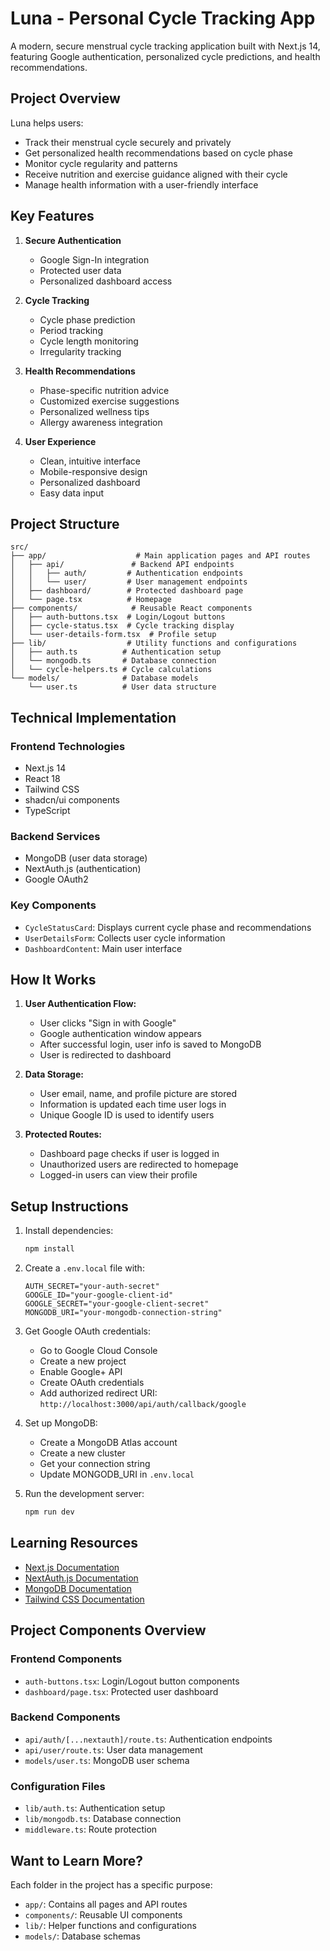 # Luna - Personal Cycle Tracking App

A modern, secure menstrual cycle tracking application built with Next.js 14, featuring Google authentication, personalized cycle predictions, and health recommendations.

## Project Overview

Luna helps users:
- Track their menstrual cycle securely and privately
- Get personalized health recommendations based on cycle phase
- Monitor cycle regularity and patterns
- Receive nutrition and exercise guidance aligned with their cycle
- Manage health information with a user-friendly interface

## Key Features

1. **Secure Authentication**
   - Google Sign-In integration
   - Protected user data
   - Personalized dashboard access

2. **Cycle Tracking**
   - Cycle phase prediction
   - Period tracking
   - Cycle length monitoring
   - Irregularity tracking

3. **Health Recommendations**
   - Phase-specific nutrition advice
   - Customized exercise suggestions
   - Personalized wellness tips
   - Allergy awareness integration

4. **User Experience**
   - Clean, intuitive interface
   - Mobile-responsive design
   - Personalized dashboard
   - Easy data input


## Project Structure

```
src/
├── app/                    # Main application pages and API routes
│   ├── api/               # Backend API endpoints
│   │   ├── auth/         # Authentication endpoints
│   │   └── user/         # User management endpoints
│   ├── dashboard/        # Protected dashboard page
│   └── page.tsx          # Homepage
├── components/            # Reusable React components
│   ├── auth-buttons.tsx  # Login/Logout buttons
│   ├── cycle-status.tsx  # Cycle tracking display
│   └── user-details-form.tsx  # Profile setup
├── lib/                  # Utility functions and configurations
│   ├── auth.ts          # Authentication setup
│   └── mongodb.ts       # Database connection
│   └── cycle-helpers.ts # Cycle calculations
└── models/              # Database models
    └── user.ts          # User data structure
```

## Technical Implementation

### Frontend Technologies
- Next.js 14
- React 18
- Tailwind CSS
- shadcn/ui components
- TypeScript

### Backend Services
- MongoDB (user data storage)
- NextAuth.js (authentication)
- Google OAuth2

### Key Components
- `CycleStatusCard`: Displays current cycle phase and recommendations
- `UserDetailsForm`: Collects user cycle information
- `DashboardContent`: Main user interface

## How It Works

1. **User Authentication Flow:**
   - User clicks "Sign in with Google"
   - Google authentication window appears
   - After successful login, user info is saved to MongoDB
   - User is redirected to dashboard

2. **Data Storage:**
   - User email, name, and profile picture are stored
   - Information is updated each time user logs in
   - Unique Google ID is used to identify users

3. **Protected Routes:**
   - Dashboard page checks if user is logged in
   - Unauthorized users are redirected to homepage
   - Logged-in users can view their profile

## Setup Instructions

1. Install dependencies:
   ```bash
   npm install
   ```

2. Create a `.env.local` file with:
   ```
   AUTH_SECRET="your-auth-secret"
   GOOGLE_ID="your-google-client-id"
   GOOGLE_SECRET="your-google-client-secret"
   MONGODB_URI="your-mongodb-connection-string"
   ```

3. Get Google OAuth credentials:
   - Go to Google Cloud Console
   - Create a new project
   - Enable Google+ API
   - Create OAuth credentials
   - Add authorized redirect URI: `http://localhost:3000/api/auth/callback/google`

4. Set up MongoDB:
   - Create a MongoDB Atlas account
   - Create a new cluster
   - Get your connection string
   - Update MONGODB_URI in `.env.local`

5. Run the development server:
   ```bash
   npm run dev
   ```

## Learning Resources

- [Next.js Documentation](https://nextjs.org/docs)
- [NextAuth.js Documentation](https://next-auth.js.org)
- [MongoDB Documentation](https://docs.mongodb.com)
- [Tailwind CSS Documentation](https://tailwindcss.com/docs)

## Project Components Overview

### Frontend Components
- `auth-buttons.tsx`: Login/Logout button components
- `dashboard/page.tsx`: Protected user dashboard

### Backend Components
- `api/auth/[...nextauth]/route.ts`: Authentication endpoints
- `api/user/route.ts`: User data management
- `models/user.ts`: MongoDB user schema

### Configuration Files
- `lib/auth.ts`: Authentication setup
- `lib/mongodb.ts`: Database connection
- `middleware.ts`: Route protection

## Want to Learn More?

Each folder in the project has a specific purpose:
- `app/`: Contains all pages and API routes
- `components/`: Reusable UI components
- `lib/`: Helper functions and configurations
- `models/`: Database schemas
